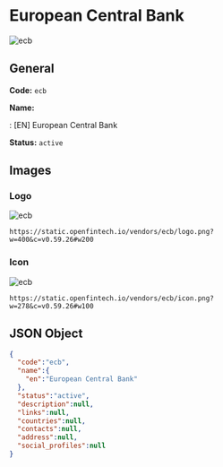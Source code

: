 
# European Central Bank 
![ecb](https://static.openfintech.io/vendors/ecb/logo.png?w=400&c=v0.59.26#w200)  

## General 
 
**Code:** `ecb` 
 
**Name:** 
 
:	[EN] European Central Bank 
 
**Status:** `active` 
 

## Images 

### Logo 
 
![ecb](https://static.openfintech.io/vendors/ecb/logo.png?w=400&c=v0.59.26#w200)  

```
https://static.openfintech.io/vendors/ecb/logo.png?w=400&c=v0.59.26#w200
```  

### Icon 
 
![ecb](https://static.openfintech.io/vendors/ecb/icon.png?w=278&c=v0.59.26#w100)  

```
https://static.openfintech.io/vendors/ecb/icon.png?w=278&c=v0.59.26#w100
```  

## JSON Object 

```json
{
  "code":"ecb",
  "name":{
    "en":"European Central Bank"
  },
  "status":"active",
  "description":null,
  "links":null,
  "countries":null,
  "contacts":null,
  "address":null,
  "social_profiles":null
}
```  
